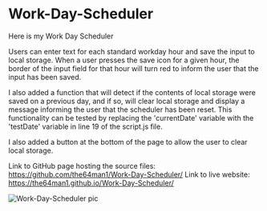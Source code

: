 # Work-Day-Scheduler

Here is my Work Day Scheduler

Users can enter text for each standard workday hour and save the input to local storage. When a user presses the save icon for a given hour, the border of the input field for that hour will turn red to inform the user that the input has been saved.

I also added a function that will detect if the contents of local storage were saved on a previous day, and if so, will clear local storage and display a message informing the user that the scheduler has been reset. This functionality can be tested by replacing the 'currentDate' variable with the 'testDate' variable in line 19 of the script.js file.

I also added a button at the bottom of the page to allow the user to clear local storage.

Link to GitHub page hosting the source files: https://github.com/the64man1/Work-Day-Scheduler/
Link to live website: https://the64man1.github.io/Work-Day-Scheduler/

![Work-Day-Scheduler pic](https://user-images.githubusercontent.com/74144055/113490601-c36f8800-9490-11eb-9132-87eb1320ddbb.png)
